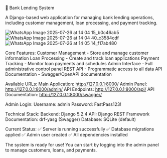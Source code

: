 🏦 Bank Lending System

A Django-based web application for managing bank lending operations, including customer management, loan processing, and payment tracking.

![WhatsApp Image 2025-07-26 at 14 04 15_b0c46ab5](https://github.com/user-attachments/assets/ec87627d-5d8a-4a6c-9352-9d27d33ef116)
![WhatsApp Image 2025-07-26 at 14 04 40_c3584cdf](https://github.com/user-attachments/assets/8fff9512-d1c2-4003-8c58-9f2869f6d039)
![WhatsApp Image 2025-07-26 at 14 05 14_f17ab480](https://github.com/user-attachments/assets/005efd1b-48b0-45c4-b2a4-845e40caaac7)

Core Features:
Customer Management - Store and manage customer information
Loan Processing - Create and track loan applications
Payment Tracking - Monitor loan payments and schedules
Admin Interface - Full administrative control panel
REST API - Programmatic access to all data
API Documentation - Swagger/OpenAPI documentation

Available URLs:
Main Application: http://127.0.0.1:8000/
Admin Panel: http://127.0.0.1:8000/admin/
API Endpoints: http://127.0.0.1:8000/api/
API Documentation: http://127.0.0.1:8000/swagger/

Admin Login:
Username: admin
Password: FastPass123!

Technical Stack:
Backend: Django 5.2.4
API: Django REST Framework
Documentation: drf-yasg (Swagger)
Database: SQLite (default)

Current Status:
✅ Server is running successfully
✅ Database migrations applied
✅ Admin user created
✅ All dependencies installed

The system is ready for use! You can start by logging into the admin panel to manage customers, loans, and payments.
